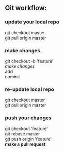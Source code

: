## Git workflow:

### update your local repo
git checkout master  
git pull origin master  

### make changes
git checkout -b 'feature'  
​*make changes*​  
add  
commit  

### re-update local repo
git checkout master    
git pull origin master  

### push your changes
git checkout 'feature'  
git rebase master  
git push origin 'feature'  
**make a pull request**
